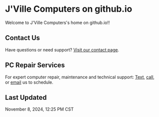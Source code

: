 # J'Ville Computers on github.io
Welcome to J'Ville Computers's home on github.io!!

## Contact Us
Have questions or need support? [Visit our contact page](CONTACT.md).

## PC Repair Services
For expert computer repair, maintenance and technical support:
[Text](sms:9035419299), [call](tel:9035419299), or [email](mailto:JVilleComputers@gmail.com) us to schedule.

## Last Updated
November 8, 2024, 12:25 PM CST
